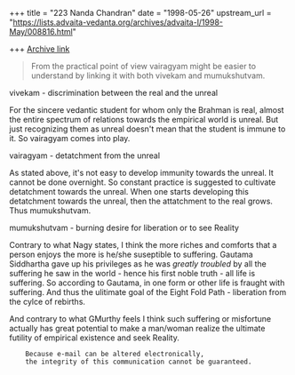 +++
title = "223 Nanda Chandran"
date = "1998-05-26"
upstream_url = "https://lists.advaita-vedanta.org/archives/advaita-l/1998-May/008816.html"

+++
[Archive link](https://lists.advaita-vedanta.org/archives/advaita-l/1998-May/008816.html)

>From the practical point of view vairagyam might be easier to understand
by linking it with both vivekam and mumukshutvam.

vivekam - discrimination between the real and the unreal

For the sincere vedantic student for whom only the Brahman is real,
almost the entire spectrum of relations towards the empirical world is
unreal. But just recognizing them as unreal doesn't mean that the
student is immune to it. So vairagyam comes into play.

vairagyam - detatchment from the unreal

As stated above, it's not easy to develop immunity towards the unreal.
It cannot be done overnight. So constant practice is suggested to
cultivate detatchment towards the unreal. When one starts developing
this detatchment towards the unreal, then the attatchment to the real
grows. Thus mumukshutvam.

mumukshutvam - burning desire for liberation or to see Reality

Contrary to what Nagy states, I think the more riches and comforts that
a person enjoys the more is he/she suseptible to suffering. Gautama
Siddhartha gave up his privileges as he was *greatly troubled* by all
the suffering he saw in the world - hence his first noble truth - all
life is suffering. So according to Gautama, in one form or other life is
fraught with suffering. And thus the ulitimate goal of the Eight Fold
Path - liberation from the cylce of rebirths.

And contrary to what GMurthy feels I think such suffering or misfortune
actually has great potential to make a man/woman realize the ultimate
futility of empirical existence and seek Reality.

        Because e-mail can be altered electronically,
        the integrity of this communication cannot be guaranteed.

